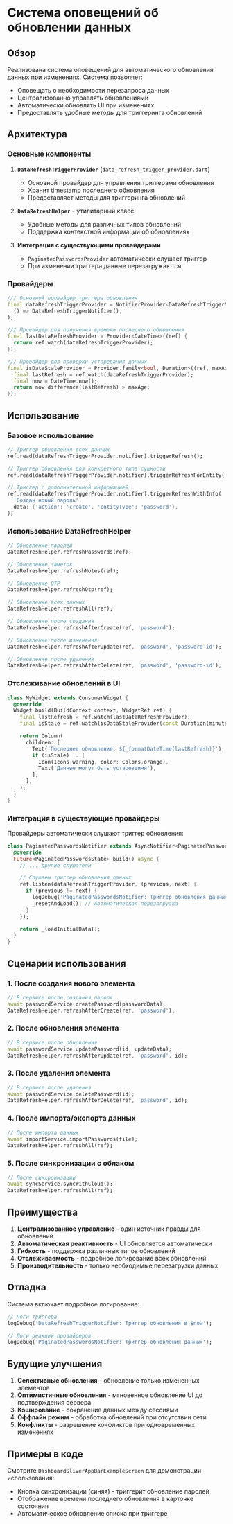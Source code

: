 # Система оповещений об обновлении данных

## Обзор

Реализована система оповещений для автоматического обновления данных при изменениях. Система позволяет:

- Оповещать о необходимости перезапроса данных
- Централизованно управлять обновлениями
- Автоматически обновлять UI при изменениях
- Предоставлять удобные методы для триггеринга обновлений

## Архитектура

### Основные компоненты

1. **`DataRefreshTriggerProvider`** (`data_refresh_trigger_provider.dart`)
   - Основной провайдер для управления триггерами обновления
   - Хранит timestamp последнего обновления
   - Предоставляет методы для триггеринга обновлений

2. **`DataRefreshHelper`** - утилитарный класс
   - Удобные методы для различных типов обновлений
   - Поддержка контекстной информации об обновлениях

3. **Интеграция с существующими провайдерами**
   - `PaginatedPasswordsProvider` автоматически слушает триггер
   - При изменении триггера данные перезагружаются

### Провайдеры

```dart
/// Основной провайдер триггера обновления
final dataRefreshTriggerProvider = NotifierProvider<DataRefreshTriggerNotifier, DateTime>(
  () => DataRefreshTriggerNotifier(),
);

/// Провайдер для получения времени последнего обновления
final lastDataRefreshProvider = Provider<DateTime>((ref) {
  return ref.watch(dataRefreshTriggerProvider);
});

/// Провайдер для проверки устаревания данных
final isDataStaleProvider = Provider.family<bool, Duration>((ref, maxAge) {
  final lastRefresh = ref.watch(dataRefreshTriggerProvider);
  final now = DateTime.now();
  return now.difference(lastRefresh) > maxAge;
});
```

## Использование

### Базовое использование

```dart
// Триггер обновления всех данных
ref.read(dataRefreshTriggerProvider.notifier).triggerRefresh();

// Триггер обновления для конкретного типа сущности
ref.read(dataRefreshTriggerProvider.notifier).triggerRefreshForEntity('password');

// Триггер с дополнительной информацией
ref.read(dataRefreshTriggerProvider.notifier).triggerRefreshWithInfo(
  'Создан новый пароль',
  data: {'action': 'create', 'entityType': 'password'},
);
```

### Использование DataRefreshHelper

```dart
// Обновление паролей
DataRefreshHelper.refreshPasswords(ref);

// Обновление заметок
DataRefreshHelper.refreshNotes(ref);

// Обновление OTP
DataRefreshHelper.refreshOtp(ref);

// Обновление всех данных
DataRefreshHelper.refreshAll(ref);

// Обновление после создания
DataRefreshHelper.refreshAfterCreate(ref, 'password');

// Обновление после изменения
DataRefreshHelper.refreshAfterUpdate(ref, 'password', 'password-id');

// Обновление после удаления
DataRefreshHelper.refreshAfterDelete(ref, 'password', 'password-id');
```

### Отслеживание обновлений в UI

```dart
class MyWidget extends ConsumerWidget {
  @override
  Widget build(BuildContext context, WidgetRef ref) {
    final lastRefresh = ref.watch(lastDataRefreshProvider);
    final isStale = ref.watch(isDataStaleProvider(const Duration(minutes: 5)));

    return Column(
      children: [
        Text('Последнее обновление: ${_formatDateTime(lastRefresh)}'),
        if (isStale) ...[
          Icon(Icons.warning, color: Colors.orange),
          Text('Данные могут быть устаревшими'),
        ],
      ],
    );
  }
}
```

### Интеграция в существующие провайдеры

Провайдеры автоматически слушают триггер обновления:

```dart
class PaginatedPasswordsNotifier extends AsyncNotifier<PaginatedPasswordsState> {
  @override
  Future<PaginatedPasswordsState> build() async {
    // ... другие слушатели

    // Слушаем триггер обновления данных
    ref.listen(dataRefreshTriggerProvider, (previous, next) {
      if (previous != next) {
        logDebug('PaginatedPasswordsNotifier: Триггер обновления данных');
        _resetAndLoad(); // Автоматическая перезагрузка
      }
    });

    return _loadInitialData();
  }
}
```

## Сценарии использования

### 1. После создания нового элемента

```dart
// В сервисе после создания пароля
await passwordService.createPassword(passwordData);
DataRefreshHelper.refreshAfterCreate(ref, 'password');
```

### 2. После обновления элемента

```dart
// В сервисе после обновления
await passwordService.updatePassword(id, updateData);
DataRefreshHelper.refreshAfterUpdate(ref, 'password', id);
```

### 3. После удаления элемента

```dart
// В сервисе после удаления
await passwordService.deletePassword(id);
DataRefreshHelper.refreshAfterDelete(ref, 'password', id);
```

### 4. После импорта/экспорта данных

```dart
// После импорта данных
await importService.importPasswords(file);
DataRefreshHelper.refreshAll(ref);
```

### 5. После синхронизации с облаком

```dart
// После синхронизации
await syncService.syncWithCloud();
DataRefreshHelper.refreshAll(ref);
```

## Преимущества

1. **Централизованное управление** - один источник правды для обновлений
2. **Автоматическая реактивность** - UI обновляется автоматически
3. **Гибкость** - поддержка различных типов обновлений
4. **Отслеживаемость** - подробное логирование всех обновлений
5. **Производительность** - только необходимые перезагрузки данных

## Отладка

Система включает подробное логирование:

```dart
// Логи триггера
logDebug('DataRefreshTriggerNotifier: Триггер обновления в $now');

// Логи реакции провайдеров
logDebug('PaginatedPasswordsNotifier: Триггер обновления данных');
```

## Будущие улучшения

1. **Селективные обновления** - обновление только измененных элементов
2. **Оптимистичные обновления** - мгновенное обновление UI до подтверждения сервера
3. **Кэширование** - сохранение данных между сессиями
4. **Оффлайн режим** - обработка обновлений при отсутствии сети
5. **Конфликты** - разрешение конфликтов при одновременных изменениях

## Примеры в коде

Смотрите `DashboardSliverAppBarExampleScreen` для демонстрации использования:

- Кнопка синхронизации (синяя) - триггерит обновление паролей
- Отображение времени последнего обновления в карточке состояния
- Автоматическое обновление списка при триггере
